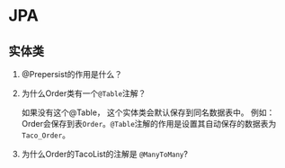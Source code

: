 # JPA



## 实体类

1. @Prepersist的作用是什么？

2. 为什么Order类有一个`@Table`注解？

   如果没有这个@Table， 这个实体类会默认保存到同名数据表中。 例如： Order会保存到表`Order`。`@Table`注解的作用是设置其自动保存的数据表为`Taco_Order`。

3. 为什么Order的TacoList的注解是 `@ManyToMany`?